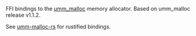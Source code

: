 FFI bindings to the [umm_malloc][0] memory allocator. Based on umm_malloc release v1.1.2.

See [umm-malloc-rs][1] for rustified bindings.

[0]: https://github.com/rhempel/umm_malloc
[1]: https://crates.io/crates/umm-malloc